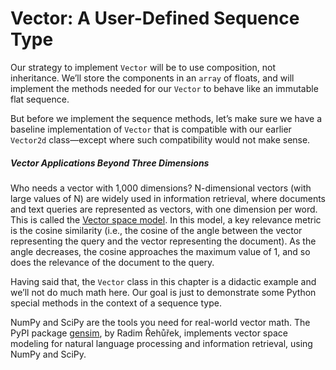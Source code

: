 # Vector: A User-Defined Sequence Type

Our strategy to implement `Vector` will be to use composition, not inheritance. We’ll store the components in an `array` of floats, and will implement the methods needed for our `Vector` to behave like an immutable flat sequence.

But before we implement the sequence methods, let’s make sure we have a baseline implementation of `Vector` that is compatible with our earlier `Vector2d` class—except where such compatibility would not make sense.

##### Vector Applications Beyond Three Dimensions

Who needs a vector with 1,000 dimensions? N-dimensional vectors (with large values of N) are widely used in information retrieval, where documents and text queries are represented as vectors, with one dimension per word. This is called the [Vector space model](https://fpy.li/12-1). In this model, a key relevance metric is the cosine similarity (i.e., the cosine of the angle between the vector representing the query and the vector representing the document). As the angle decreases, the cosine approaches the maximum value of 1, and so does the relevance of the document to the query.

Having said that, the `Vector` class in this chapter is a didactic example and we’ll not do much math here. Our goal is just to demonstrate some Python special methods in the context of a sequence type.

NumPy and SciPy are the tools you need for real-world vector math. The PyPI package [gensim](https://fpy.li/12-2), by Radim Řehůřek, implements vector space modeling for natural language processing and information retrieval, using NumPy and SciPy.
